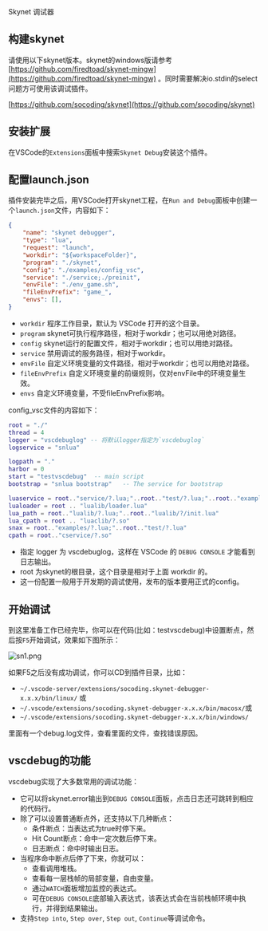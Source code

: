 Skynet 调试器

## 构建skynet

请使用以下skynet版本。skynet的windows版请参考[https://github.com/firedtoad/skynet-mingw](https://github.com/firedtoad/skynet-mingw) 。同时需要解决io.stdin的select问题方可使用该调试插件。

[https://github.com/socoding/skynet](https://github.com/socoding/skynet)

## 安装扩展

在VSCode的`Extensions`面板中搜索`Skynet Debug`安装这个插件。

## 配置launch.json

插件安装完毕之后，用VSCode打开skynet工程，在`Run and Debug`面板中创建一个`launch.json`文件，内容如下：

```json
{
	"name": "skynet debugger",
	"type": "lua",
	"request": "launch",
	"workdir": "${workspaceFolder}",
	"program": "./skynet",
	"config": "./examples/config_vsc",
	"service": "./service;./preinit",
	"envFile": "./env_game.sh",
	"fileEnvPrefix": "game_",
	"envs": [],
}
```

- `workdir` 程序工作目录，默认为 VSCode 打开的这个目录。
- `program` skynet可执行程序路径，相对于workdir；也可以用绝对路径。
- `config`  skynet运行的配置文件，相对于workdir；也可以用绝对路径。
- `service` 禁用调试的服务路径，相对于workdir。
- `envFile` 自定义环境变量的文件路径，相对于workdir；也可以用绝对路径。
- `fileEnvPrefix` 自定义环境变量的前缀规则，仅对envFile中的环境变量生效。
- `envs` 自定义环境变量，不受fileEnvPrefix影响。

config_vsc文件的内容如下：

```lua
root = "./"
thread = 4
logger = "vscdebuglog" -- 将默认logger指定为`vscdebuglog`
logservice = "snlua"

logpath = "."
harbor = 0
start = "testvscdebug"	-- main script
bootstrap = "snlua bootstrap"	-- The service for bootstrap

luaservice = root.."service/?.lua;"..root.."test/?.lua;"..root.."examples/?.lua;"..root.."test/?/init.lua"
lualoader = root .. "lualib/loader.lua"
lua_path = root.."lualib/?.lua;"..root.."lualib/?/init.lua"
lua_cpath = root .. "luaclib/?.so"
snax = root.."examples/?.lua;"..root.."test/?.lua"
cpath = root.."cservice/?.so"
```

- 指定 logger 为 vscdebuglog，这样在 VSCode 的 `DEBUG CONSOLE` 才能看到日志输出。
- root 为skynet的根目录，这个目录是相对于上面 workdir 的。
- 这一份配置一般用于开发期的调试使用，发布的版本要用正式的config。

## 开始调试

到这里准备工作已经完毕，你可以在代码(比如：testvscdebug)中设置断点，然后按`F5`开始调试，效果如下图所示：

![sn1.png](vscext/images/sn1.png)

如果F5之后没有成功调试，你可以CD到插件目录，比如：

- `~/.vscode-server/extensions/socoding.skynet-debugger-x.x.x/bin/linux/` 或
- `~/.vscode/extensions/socoding.skynet-debugger-x.x.x/bin/macosx/`或
- `~/.vscode/extensions/socoding.skynet-debugger-x.x.x/bin/windows/`

里面有一个debug.log文件，查看里面的文件，查找错误原因。

## vscdebug的功能

vscdebug实现了大多数常用的调试功能：

- 它可以将skynet.error输出到`DEBUG CONSOLE`面板，点击日志还可跳转到相应的代码行。
- 除了可以设置普通断点外，还支持以下几种断点：
    - 条件断点：当表达式为true时停下来。
    - Hit Count断点：命中一定次数后停下来。
    - 日志断点：命中时输出日志。
- 当程序命中断点后停了下来，你就可以：
    - 查看调用堆栈。
    - 查看每一层栈帧的局部变量，自由变量。
    - 通过`WATCH`面板增加监控的表达式。
    - 可在`DEBUG CONSOLE`底部输入表达式，该表达式会在当前栈帧环境中执行，并得到结果输出。
- 支持`Step into`, `Step over`, `Step out`, `Continue`等调试命令。
